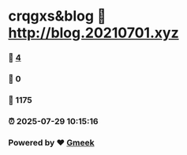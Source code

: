 # crqgxs&blog :link: http://blog.20210701.xyz 
### :page_facing_up: [4](http://blog.20210701.xyz/tag.html) 
### :speech_balloon: 0 
### :hibiscus: 1175 
### :alarm_clock: 2025-07-29 10:15:16 
### Powered by :heart: [Gmeek](https://github.com/Meekdai/Gmeek)
